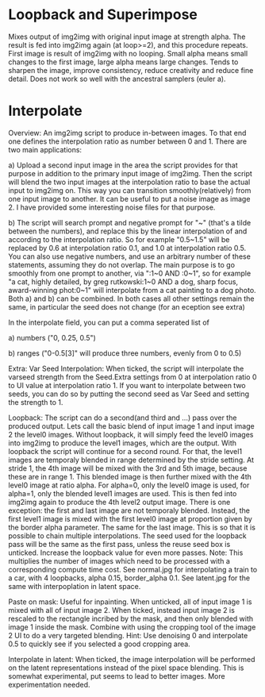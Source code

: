 # Loopback and Superimpose

Mixes output of img2img with original input image at strength alpha. The result is fed into img2img again (at loop>=2), and this procedure repeats.
First image is result of img2img with no looping.
Small alpha means small changes to the first image, large alpha means large changes.
Tends to sharpen the image, improve consistency, reduce creativity and reduce fine detail.
Does not work so well with the ancestral samplers (euler a).

# Interpolate
Overview: An img2img script to produce in-between images. To that end one defines the interpolation ratio as number between 0 and 1. There are two main applications:

a) Upload a second input image in the area the script provides for that purpose in addition to the primary input image of img2img. Then the script will blend the two input images at the interpolation ratio to base the actual input to img2img on. This way you can transition smoothly(relatively) from one input image to another. It can be useful to put a noise image as image 2. I have provided some interesting noise files for that purpose.

b) The script will search prompt and negative prompt for "<number a>\~<number b>" (that's a tilde between the numbers), and replace this by the linear interpolation of <number a> and <number b> according to the interpolation ratio. So for example "0.5\~1.5" will be replaced by 0.6 at interpolation ratio 0.1, and 1.0 at interpolation ratio 0.5. You can also use negative numbers, and use an arbitrary number of these statements, assuming they do not overlap. The main purpose is to go smoothly from one prompt to another, via "<prompt a>:1\~0 AND <prompt b>:0\~1", so for example "a cat, highly detailed, by greg rutkowski:1\~0 AND a dog, sharp focus, award-winning phot:0\~1" will interpolate from a cat painting to a dog photo.
Both a) and b) can be combined. In both cases all other settings remain the same, in particular the seed does not change (for an eception see extra)

In the interpolate field, you can put a comma seperated list of

  a) numbers ("0, 0.25, 0.5")

  b) ranges ("0-0.5[3]" will produce three numbers, evenly from 0 to 0.5)

Extra:
Var Seed Interpolation: When ticked, the script will interpolate the varseed strength from the Seed.Extra settings from 0 at interpolation ratio 0 to UI value at interpolation ratio 1. If you want to interpolate between two seeds, you can do so by putting the second seed as Var Seed and setting the strength to 1.

Loopback: 
The script can do a second(and third and ...) pass over the produced output. Lets call the basic blend of input image 1 and input image 2 the level0 images. Without loopback, it will simply feed the level0 images into img2img to produce the level1 images, which are the output. With loopback the script will continue for a second round. For that, the level1 images are temporaly blended in range determined by the stride setting. At stride 1, the 4th image will be mixed with the 3rd and 5th image, because these are in range 1. This blended image is then further mixed with the 4th level0 image at ratio alpha. For alpha=0, only the level0 image is used, for alpha=1, only the blended level1 images are used. This is then fed into img2img again to produce the 4th level2 output image. There is one exception: the first and last image are not temporaly blended. Instead, the first level1 image is mixed with the first level0 image at proportion given by the border alpha parameter. The same for the last image. This is so that it is possible to chain multiple interpolations. The seed used for the loopback pass will be the same as the first pass, unless the reuse seed box is unticked. Increase the loopback value for even more passes. Note: This multiplies the number of images which need to be processed with a corresponding compute time cost. See normal.jpg for interpolating a train to a car, with 4 loopbacks, alpha 0.15, border_alpha 0.1. See latent.jpg for the same with interpoplation in latent space.

Paste on mask: Useful for inpainting.
When unticked, all of input image 1 is mixed with all of input image 2. When ticked, instead input image 2 is rescaled to the rectangle incribed by the mask, and then only blended with image 1 inside the mask. Combine with using the cropping tool of the image 2 UI to do a very targeted blending. Hint: Use denoising 0 and interpolate 0.5 to quickly see if you selected a good cropping area.

Interpolate in latent: When ticked, the image interpolation will be performed on the latent representations instead of the pixel space blending. This is somewhat experimental, put seems to lead to better images. More experimentation needed. 
